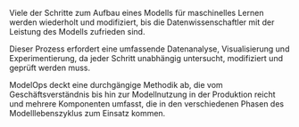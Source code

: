 Viele der Schritte zum Aufbau eines Modells für maschinelles Lernen werden wiederholt und modifiziert, bis die Datenwissenschaftler mit der Leistung des Modells zufrieden sind.

Dieser Prozess erfordert eine umfassende Datenanalyse, Visualisierung und Experimentierung, da jeder Schritt unabhängig untersucht, modifiziert und geprüft werden muss.

ModelOps deckt eine durchgängige Methodik ab, die vom Geschäftsverständnis bis hin zur Modellnutzung in der Produktion reicht und mehrere Komponenten umfasst, die in den verschiedenen Phasen des Modelllebenszyklus zum Einsatz kommen.

